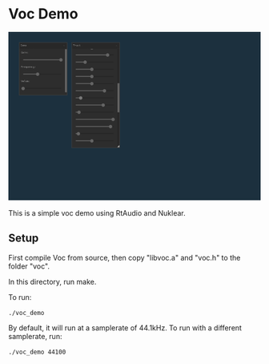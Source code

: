 # Voc Demo

![Screenshot of Voc Demo](voc_demo.png)

This is a simple voc demo using RtAudio and Nuklear.

## Setup

First compile Voc from source, then copy "libvoc.a" and
"voc.h" to the folder "voc".

In this directory, run make. 

To run:

    ./voc_demo

By default, it will run at a samplerate of 44.1kHz. To run with a different
samplerate, run:

    ./voc_demo 44100

